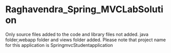 # Raghavendra_Spring_MVCLabSolution
Only source files added to the code and library files not added.
java folder,webapp folder and views folder added.
Please note that project name for this application is SpringmvcStudentapplication
